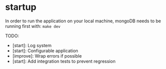 # startup

In order to run the application on your local machine, mongoDB needs to be running first with: `make dev`

TODO:
- [start]: Log system
- [start]: Configurable application
- [improve]: Wrap errors if possible
- [start]: Add integration tests to prevent regression